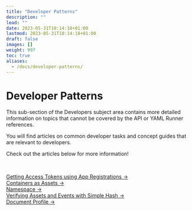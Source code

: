 ```yaml
---
title: "Developer Patterns"
description: ""
lead: ""
date: 2023-05-31T10:14:18+01:00
lastmod: 2023-05-31T10:14:18+01:00
draft: false
images: []
weight: 997
toc: true
aliases: 
  - /docs/developer-patterns/
---
```

<div class= "row justify-content-center">
    <div class="col-md-12 col-lg-10 col-xl-10">
      <h1>Developer Patterns</h1>
      <p>This sub-section of the Developers subject area contains more detailed information on topics that cannot be covered by the API or YAML Runner references. <br></p>
      <p>You will find articles on common developer tasks and concept guides that are relevant to developers.</p>
      <p> Check out the articles below for more information!</p><br>
      <p><a href="/developers/developer-patterns/getting-access-tokens-using-app-registrations/">Getting Access Tokens using App Registrations &rarr;</a><br>
      <a href="/developers/developer-patterns/containers-as-assets/">Containers as Assets &rarr;</a><br>
      <a href="/developers/developer-patterns/namespace/">Namespace &rarr;</a><br>
      <a href="/developers/developer-patterns/verifying-with-simple-hash/">Verifying Assets and Events with Simple Hash &rarr;</a><br>
      <a href="/developers/developer-patterns/document-profile/">Document Profile &rarr;</a></p>
    </div>
</div>